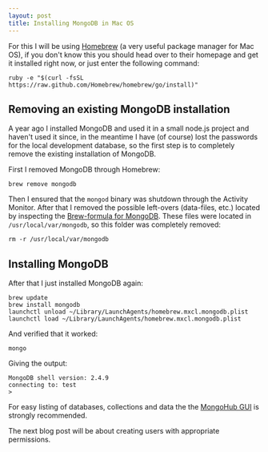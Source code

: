 ```yaml
---
layout: post
title: Installing MongoDB in Mac OS
---
```

For this I will be using [Homebrew](http://brew.sh/) (a very useful package manager for Mac OS), if you don't know this you should head over to their homepage and get it installed right now, or just enter the following command:
	
	ruby -e "$(curl -fsSL https://raw.github.com/Homebrew/homebrew/go/install)"
	
## Removing an existing MongoDB installation

A year ago I installed MongoDB and used it in a small node.js project and haven't used it since, in the meantime I have (of course) lost the passwords for the local development database, so the first step is to completely remove the existing installation of MongoDB.

First I removed MongoDB through Homebrew:

	brew remove mongodb
	
Then I ensured that the `mongod` binary was shutdown through the Activity Monitor. After that I removed the possible left-overs (data-files, etc.) located by inspecting the [Brew-formula for MongoDB](https://github.com/Homebrew/homebrew/blob/master/Library/Formula/mongodb.rb#L69). These files were located in `/usr/local/var/mongodb`, so this folder was completely removed:

	rm -r /usr/local/var/mongodb
	
## Installing MongoDB

After that I just installed MongoDB again:

	brew update
	brew install mongodb
	launchctl unload ~/Library/LaunchAgents/homebrew.mxcl.mongodb.plist
    launchctl load ~/Library/LaunchAgents/homebrew.mxcl.mongodb.plist
    
And verified that it worked:

	mongo
	
Giving the output:

	MongoDB shell version: 2.4.9
	connecting to: test
	> 

For easy listing of databases, collections and data the the [MongoHub GUI](http://docs.mongodb.org/ecosystem/tools/administration-interfaces/#mongohub) is strongly recommended.
	
The next blog post will be about creating users with appropriate permissions.